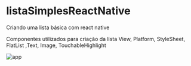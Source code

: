# listaSimplesReactNative
Criando uma lista básica com react native

Componentes utilizados para criação da lista
View, Platform, StyleSheet, FlatList ,Text, Image, TouchableHighlight

![app](https://user-images.githubusercontent.com/42728437/151638233-f49fb717-1e21-4539-9da8-c6a2dedae90a.PNG)
